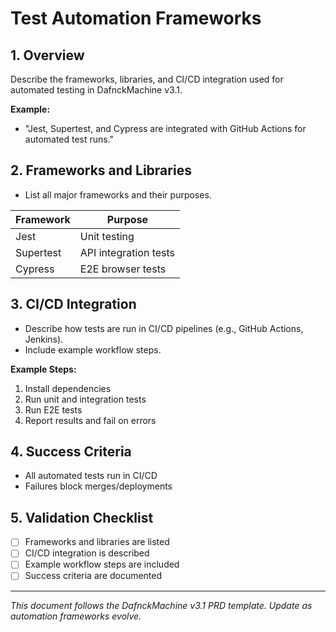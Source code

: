 # Test Automation Frameworks

## 1. Overview
Describe the frameworks, libraries, and CI/CD integration used for automated testing in DafnckMachine v3.1.

**Example:**
- "Jest, Supertest, and Cypress are integrated with GitHub Actions for automated test runs."

## 2. Frameworks and Libraries
- List all major frameworks and their purposes.

| Framework   | Purpose                |
|-------------|------------------------|
| Jest        | Unit testing           |
| Supertest   | API integration tests  |
| Cypress     | E2E browser tests      |

## 3. CI/CD Integration
- Describe how tests are run in CI/CD pipelines (e.g., GitHub Actions, Jenkins).
- Include example workflow steps.

**Example Steps:**
1. Install dependencies
2. Run unit and integration tests
3. Run E2E tests
4. Report results and fail on errors

## 4. Success Criteria
- All automated tests run in CI/CD
- Failures block merges/deployments

## 5. Validation Checklist
- [ ] Frameworks and libraries are listed
- [ ] CI/CD integration is described
- [ ] Example workflow steps are included
- [ ] Success criteria are documented

---
*This document follows the DafnckMachine v3.1 PRD template. Update as automation frameworks evolve.* 